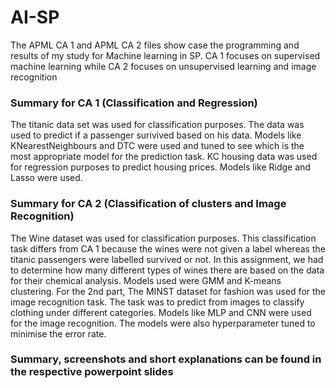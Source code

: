 # AI-SP
The APML CA 1 and APML CA 2 files show case the programming and results of my study for Machine learning in SP.
CA 1 focuses on supervised machine learning while CA 2 focuses on unsupervised learning and image recognition

### Summary for CA 1 (Classification and Regression)
The titanic data set was used for classification purposes. The data was used to predict if a passenger surivived based on his data. Models like KNearestNeighbours and DTC were used and tuned to see which is the most appropriate model for the prediction task. KC housing data was used for regression purposes to predict housing prices. Models like Ridge and Lasso were used.

### Summary for CA 2 (Classification of clusters and Image Recognition)
The Wine dataset was used for classification purposes. This classification task differs from CA 1 because the wines were not given a label whereas the titanic passengers were labelled survived or not. In this assignment, we had to determine how many different types of wines there are based on the data for their chemical analysis. Models used were GMM and K-means clustering. For the 2nd part, The MINST dataset for fashion was used for the image recognition task. The task was to predict from images to classify clothing under different categories. Models like MLP and CNN were used for the image recognition. The models were also hyperparameter tuned to minimise the error rate.

### Summary, screenshots and short explanations can be found in the respective powerpoint slides
